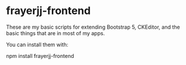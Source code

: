 # frayerjj-frontend

These are my basic scripts for extending Bootstrap 5, CKEditor, and the basic things that are in most of my apps.

You can install them with:

npm install frayerjj-frontend